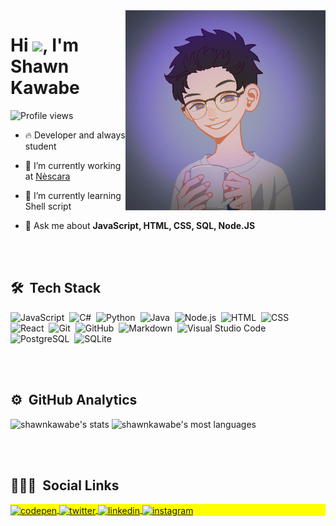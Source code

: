 
<img align="right" height="320em" src="https://raw.githubusercontent.com/shawnkawabe/shawnkawabe/main/readme.png"/>
<h1 align="left">Hi <img src="https://raw.githubusercontent.com/kaueMarques/kaueMarques/master/hi.gif" width="30px">, I'm Shawn Kawabe</h1>
<p align="left"> <img src="https://komarev.com/ghpvc/?username=shawnkawabe&color=yellow" alt="Profile views" /> </p>

- 🔥 Developer and always student 

- 🔭 I’m currently working at [Nèscara](https://www.nescara.com/site/)

- 🌱 I’m currently learning Shell script

- 💬 Ask me about **JavaScript, HTML, CSS, SQL, Node.JS**


<br><br>

## 🛠 &nbsp;Tech Stack

![JavaScript](https://img.shields.io/badge/-JavaScript-05122A?style=flat&logo=javascript)&nbsp;
![C#](https://img.shields.io/badge/-CSharp-05122A?style=flat&logo=csharp)&nbsp;
![Python](https://img.shields.io/badge/-Python-05122A?style=flat&logo=python)&nbsp;
![Java](https://img.shields.io/badge/-Java-05122A?style=flat&logo=java)&nbsp;
![Node.js](https://img.shields.io/badge/-Node.js-05122A?style=flat&logo=node.js)&nbsp;
![HTML](https://img.shields.io/badge/-HTML-05122A?style=flat&logo=HTML5)&nbsp;
![CSS](https://img.shields.io/badge/-CSS-05122A?style=flat&logo=CSS3&logoColor=1572B6)&nbsp;
![React](https://img.shields.io/badge/-React-05122A?style=flat&logo=react)&nbsp;
![Git](https://img.shields.io/badge/-Git-05122A?style=flat&logo=git)&nbsp;
![GitHub](https://img.shields.io/badge/-GitHub-05122A?style=flat&logo=github)&nbsp;
![Markdown](https://img.shields.io/badge/-Markdown-05122A?style=flat&logo=markdown)&nbsp;
![Visual Studio Code](https://img.shields.io/badge/-Visual%20Studio%20Code-05122A?style=flat&logo=visual-studio-code&logoColor=007ACC)&nbsp;
![PostgreSQL](https://img.shields.io/badge/-PostgreSQL-05122A?style=flat&logo=postgresql)&nbsp;
![SQLite](https://img.shields.io/badge/-SQLite-05122A?style=flat&logo=sqlite)&nbsp;


<br><br>

## ⚙️ &nbsp;GitHub Analytics

<p align="left">
<img width="530em" src="https://github-readme-stats.vercel.app/api?username=shawnkawabe&show_icons=true&theme=vision-friendly-dark" alt="shawnkawabe's stats"/>
<img width="530em" src="https://github-readme-stats.vercel.app/api/top-langs/?username=shawnkawabe&layout=compact&theme=vision-friendly-dark" alt="shawnkawabe's most languages"/>
</p>

<br><br>

## 👨🏽‍🦲 &nbsp;Social Links

<p align="left" style="background:yellow">
<a href="https://codepen.io/shawnkawabe" target="_blank">
  <img align="center" src="https://img.shields.io/badge/-shawnkawabe-05122A?style=flat&logo=codepen" alt="codepen"/>
</a>
<a href="https://twitter.com/shawnkawabe" target="_blank">
  <img align="center" src="https://img.shields.io/badge/-shawnkawabe-05122A?style=flat&logo=twitter" alt="twitter"/>  
</a>
<a href="https://linkedin.com/in/shawn-gonçalves-kawabe-245a0118a" target="_blank">
  <img align="center" src="https://img.shields.io/badge/-shawnkawabe-05122A?style=flat&logo=linkedin" alt="linkedin"/>
</a>
<a href="https://instagram.com/shawnkawabe" target="_blank">
 <img align="center" src="https://img.shields.io/badge/-shawnkawabe-05122A?style=flat&logo=instagram" alt="instagram"/>
</a>
</p>

<!--
**shawnkawabe/shawnkawabe** is a ✨ _special_ ✨ repository because its `README.md` (this file) appears on your GitHub profile.

Here are some ideas to get you started:

- 🔭 I’m currently working on ...
- 🌱 I’m currently learning ...
- 👯 I’m looking to collaborate on ...
- 🤔 I’m looking for help with ...
- 💬 Ask me about ...
- 📫 How to reach me: ...
- 😄 Pronouns: ...
- ⚡ Fun fact: ...
-->
